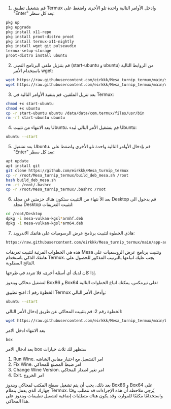 

1. قم بتشغيل تطبيق Termux وادخل الأوامر التالية واحدة تلو الأخرى واضغط على "Enter" بعد كل سطر:
```bash
pkg up
pkg upgrade
pkg install x11-repo
pkg install proot-distro proot
pkg install termux-x11-nightly
pkg install wget git pulseaudio
termux-setup-storage
proot-distro install ubuntu
```

2. قم بتنزيل ملفي البرنامج النصي (start-ubuntu و ubuntu) من الروابط التالية باستخدام الأمر wget:
```bash
wget https://raw.githubusercontent.com/eirkkk/Mesa_turnip_termux/main/start-ubuntu
wget https://raw.githubusercontent.com/eirkkk/Mesa_turnip_termux/main/ubuntu
```

3. بعد تنزيل الملفين، قم بتنفيذ الأوامر التالية في Termux:
```bash
chmod +x start-ubuntu
chmod +x ubuntu
cp -r start-ubuntu ubuntu /data/data/com.termux/files/usr/bin
rm -rf start-ubuntu ubuntu
```

4. بعد الانتهاء من تثبيت Ubuntu، قم بتشغيل الأمر التالي لبدء Ubuntu:
```bash
ubuntu --start
```

5. بعد تشغيل Ubuntu، قم بإدخال الأوامر التالية واحدة تلو الأخرى واضغط على "Enter" بعد كل سطر:
```bash
apt update
apt install git
git clone https://github.com/eirkkk/Mesa_turnip_termux
cp -r /root/Mesa_turnip_termux/build_deb_mesa.sh /root
bash build_deb_mesa.sh
rm -rt /root/.bashrc
cp -r /root/Mesa_turnip_termux/.bashrc /root
```
 
6. بعد الأ نتهاء من التثبيت ستكون هناك حزمتين في مجلد Desktop قم بدخول الى مجلد Desktop لتثبيت التعريفات:
```bash 
cd /root/Desktop
dpkg -i mesa-vulkan-kgsl*armhf.deb
dpkg -i mesa-vulkan-kgsl*arm64.deb
```

7. هاذي الخطوة لتثبيت برنامج عرض الرسوميات على هاتفك الاندرويد:
```bash
https://raw.githubusercontent.com/eirkkk/Mesa_turnip_termux/main/app-arm64-v8a-debug.apk
```


هذه هي الخطوات المرتبة لتثبيت تعريفات Mesa وتثبيت برنامج عرض الروسميات على هاتفك الذكي باستخدام Termux. يجب عليك اتباعها بالترتيب المذكور للحصول على النتائج المطلوبة.

إذا كان لديك أي أسئلة أخرى، فلا تتردد في طرحها.

لتشغيل محاكي ويندوز Box86 و Box64 على تيرمكس، يمكنك اتباع الخطوات التالية:

الخطوة رقم 1: افتح تطبيق Termux وأدخل الأمر التالي:
```bash
ubuntu --start
```

الخطوة رقم 2: قم بتثبيت المحاكي عن طريق إدخال الأمر التالي:
```bash
wget https://raw.githubusercontent.com/eirkkk/Mesa_turnip_termux/main/box.sh && bash box.sh && rm box.sh
```

بعد الانتهاء ادخل الامر 
```bash
box 
````
بعد ادخال الامر box ستظهر لك ثلاث خيارات 
1) Run Wine. امر التشغيل مع اختيار مقاس الشاشه
2) Fix Wine.  امر ضبط المصنع للمحاكي 
3) Change Wine Version.  امر تغير اصدار المحاكي
0) Exit.  امر الخروج
   
بعد ذلك، يجب أن يتم تشغيل سطح المكتب لمحاكي ويندوز Box86 و Box64 على جهازك الذي يعمل بنظام Termux. يُرجى ملاحظة أن هذه الإجراءات قد تتطلب وقتًا واستخدامًا مكثفًا للموارد، وقد يكون هناك متطلبات إضافية لتشغيل تطبيقات ويندوز على هذا المحاكي.

